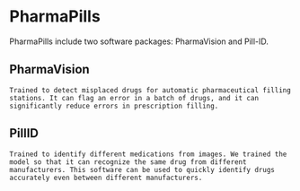 # PharmaPills
PharmaPills include two software packages: PharmaVision and Pill-ID.

## PharmaVision
    Trained to detect misplaced drugs for automatic pharmaceutical filling stations. It can flag an error in a batch of drugs, and it can significantly reduce errors in prescription filling.
    
## PillID
    Trained to identify different medications from images. We trained the model so that it can recognize the same drug from different manufacturers. This software can be used to quickly identify drugs accurately even between different manufacturers.
